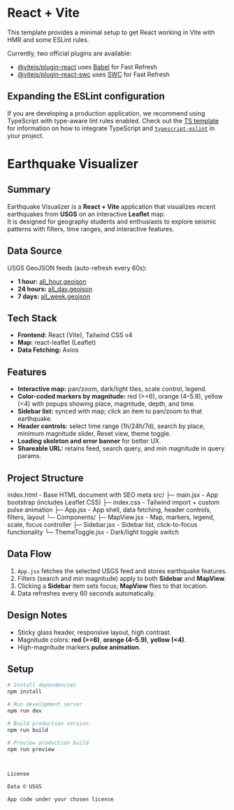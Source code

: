 # React + Vite

This template provides a minimal setup to get React working in Vite with HMR and some ESLint rules.

Currently, two official plugins are available:

- [@vitejs/plugin-react](https://github.com/vitejs/vite-plugin-react/blob/main/packages/plugin-react) uses [Babel](https://babeljs.io/) for Fast Refresh
- [@vitejs/plugin-react-swc](https://github.com/vitejs/vite-plugin-react/blob/main/packages/plugin-react-swc) uses [SWC](https://swc.rs/) for Fast Refresh

## Expanding the ESLint configuration

If you are developing a production application, we recommend using TypeScript with type-aware lint rules enabled. Check out the [TS template](https://github.com/vitejs/vite/tree/main/packages/create-vite/template-react-ts) for information on how to integrate TypeScript and [`typescript-eslint`](https://typescript-eslint.io) in your project.






# Earthquake Visualizer

## Summary
Earthquake Visualizer is a **React + Vite** application that visualizes recent earthquakes from **USGS** on an interactive **Leaflet** map.  
It is designed for geography students and enthusiasts to explore seismic patterns with filters, time ranges, and interactive features.

## Data Source
USGS GeoJSON feeds (auto-refresh every 60s):
- **1 hour:** [all_hour.geojson](https://earthquake.usgs.gov/earthquakes/feed/v1.0/summary/all_hour.geojson)  
- **24 hours:** [all_day.geojson](https://earthquake.usgs.gov/earthquakes/feed/v1.0/summary/all_day.geojson)  
- **7 days:** [all_week.geojson](https://earthquake.usgs.gov/earthquakes/feed/v1.0/summary/all_week.geojson)  

## Tech Stack
- **Frontend:** React (Vite), Tailwind CSS v4  
- **Map:** react-leaflet (Leaflet)  
- **Data Fetching:** Axios  

## Features
- **Interactive map:** pan/zoom, dark/light tiles, scale control, legend.  
- **Color-coded markers by magnitude:** red (>=6), orange (4–5.9), yellow (<4) with popups showing place, magnitude, depth, and time.  
- **Sidebar list:** synced with map; click an item to pan/zoom to that earthquake.  
- **Header controls:** select time range (1h/24h/7d), search by place, minimum magnitude slider, Reset view, theme toggle.  
- **Loading skeleton and error banner** for better UX.  
- **Shareable URL:** retains feed, search query, and min magnitude in query params.  

## Project Structure
index.html - Base HTML document with SEO meta
src/
├─ main.jsx - App bootstrap (includes Leaflet CSS)
├─ index.css - Tailwind import + custom pulse animation
├─ App.jsx - App shell, data fetching, header controls, filters, layout
└─ Components/
├─ MapView.jsx - Map, markers, legend, scale, focus controller
├─ Sidebar.jsx - Sidebar list, click-to-focus functionality
└─ ThemeToggle.jsx - Dark/light toggle switch


## Data Flow
1. `App.jsx` fetches the selected USGS feed and stores earthquake features.  
2. Filters (search and min magnitude) apply to both **Sidebar** and **MapView**.  
3. Clicking a **Sidebar** item sets focus; **MapView** flies to that location.  
4. Data refreshes every 60 seconds automatically.  

## Design Notes
- Sticky glass header, responsive layout, high contrast.  
- Magnitude colors: **red (>=6)**, **orange (4–5.9)**, **yellow (<4)**.  
- High-magnitude markers **pulse animation**.  

## Setup
```bash
# Install dependencies
npm install

# Run development server
npm run dev

# Build production version
npm run build

# Preview production build
npm run preview



License

Data © USGS

App code under your chosen license

